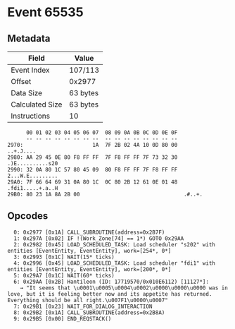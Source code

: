 # Event 65535

## Metadata

| Field           | Value    |
|-----------------|----------|
| Event Index     | 107/113  |
| Offset          | 0x2977   |
| Data Size       | 63 bytes |
| Calculated Size | 63 bytes |
| Instructions    | 10       |

```
      00 01 02 03 04 05 06 07  08 09 0A 0B 0C 0D 0E 0F
      -- -- -- -- -- -- -- --  -- -- -- -- -- -- -- --
2970:                      1A  7F 2B 02 4A 10 0D 80 00         ..+.J....
2980: AA 29 45 0E 80 F8 FF FF  7F F8 FF FF 7F 73 32 30  .)E..........s20
2990: 32 0A 80 1C 57 80 45 09  80 F8 FF FF 7F F8 FF FF  2...W.E.........
29A0: 7F 66 64 69 31 0A 80 1C  0C 80 2B 12 61 0E 01 48  .fdi1.....+.a..H
29B0: 80 23 1A 8A 2B 00                                 .#..+.          
```

## Opcodes

```
  0: 0x2977 [0x1A] CALL_SUBROUTINE(address=0x2B7F)
  1: 0x297A [0x02] IF !(Work_Zone[74] == 1*) GOTO 0x29AA
  2: 0x2982 [0x45] LOAD_SCHEDULED_TASK: Load scheduler "s202" with entities [EventEntity, EventEntity], work=[254*, 0*]
  3: 0x2993 [0x1C] WAIT(15* ticks)
  4: 0x2996 [0x45] LOAD_SCHEDULED_TASK: Load scheduler "fdi1" with entities [EventEntity, EventEntity], work=[200*, 0*]
  5: 0x29A7 [0x1C] WAIT(60* ticks)
  6: 0x29AA [0x2B] Hantileon (ID: 17719570/0x010E6112) [11127*]:
    → "It seems that \u0001\u0005\u0004\u0002\u0000\u0000\u0000 was in love, but it is feeling better now and its appetite has returned. Everything should be all right.\u007F1\u0000\u0007"
  7: 0x29B1 [0x23] WAIT_FOR_DIALOG_INTERACTION
  8: 0x29B2 [0x1A] CALL_SUBROUTINE(address=0x2B8A)
  9: 0x29B5 [0x00] END_REQSTACK()
```
